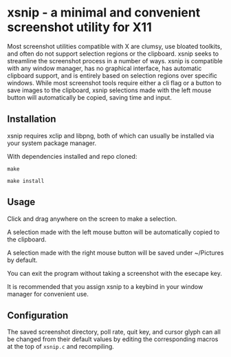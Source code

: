 # xsnip - a minimal and convenient screenshot utility for X11
Most screenshot utilities compatible with X are clumsy, use bloated toolkits, and often do not support selection regions or the clipboard. 
xsnip seeks to streamline the screenshot process in a number of ways. 
xsnip is compatible with any window manager, has no graphical interface, has automatic clipboard support, and is entirely based on selection regions over specific windows. 
While most screenshot tools require either a cli flag or a button to save images to the clipboard, xsnip selections made with the left mouse button will automatically be copied, saving time and input.

## Installation
xsnip requires xclip and libpng, both of which can usually be installed via your system package manager.

With dependencies installed and repo cloned:

`make`

`make install` 

## Usage
Click and drag anywhere on the screen to make a selection.

A selection made with the left mouse button will be automatically copied to the clipboard.

A selection made with the right mouse button will be saved under ~/Pictures by default.

You can exit the program without taking a screenshot with the esecape key.

It is recommended that you assign xsnip to a keybind in your window manager for convenient use.

## Configuration
The saved screenshot directory, poll rate, quit key, and cursor glyph can all be changed from their default values by editing the corresponding macros at the top of `xsnip.c` and recompiling.

